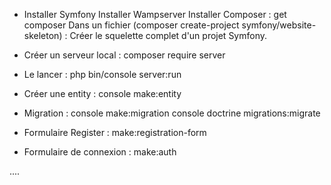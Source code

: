 * Installer Symfony
Installer Wampserver
Installer Composer : get composer
Dans un fichier (composer create-project symfony/website-skeleton) : 
Créer le squelette complet d'un projet Symfony.

* Créer un serveur local : composer require server
* Le lancer : php bin/console server:run

* Créer une entity : console make:entity

* Migration : console make:migration
              console doctrine migrations:migrate
              
* Formulaire Register : make:registration-form

* Formulaire de connexion : make:auth

....
